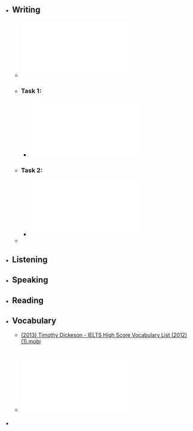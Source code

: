 - ## Writing
	- ![Williams Anneli. - Collins Writing for IELTS.pdf](../assets/Williams_Anneli._-_Collins_Writing_for_IELTS_1673742469197_0.pdf)
	- ### Task 1:
		- ![Ryan Higgins - IELTS Task 1 (Academic)_ How to write at a 9 level (2013).pdf](../assets/Ryan_Higgins_-_IELTS_Task_1_(Academic)_How_to_write_at_a_9_level_(2013)_1673723355699_0.pdf)
	- ### Task 2:
		- ![Ryan Higgins - IELTS Academic & General Task 2 - How to Write at a Band 9 Level (2021).pdf](../assets/Ryan_Higgins_-_IELTS_Academic_&_General_Task_2_-_How_to_Write_at_a_Band_9_Level_(2021)_1673723374644_0.pdf)
	-
- ## Listening
- ## Speaking
- ## Reading
- ## Vocabulary
	- [(2013) Timothy Dickeson - IELTS High Score Vocabulary List (2012) (1).mobi](../assets/(2013)_Timothy_Dickeson_-_IELTS_High_Score_Vocabulary_List_(2012)_(1)_1673742518128_0.mobi)
	- ![Rachel Mitchell - Shortcut to English Collocations_ Master 2000+ English Collocations in Used Explained Under 20 Minutes a Day-Independently Published (2017).pdf](../assets/Rachel_Mitchell_-_Shortcut_to_English_Collocations_Master_2000+_English_Collocations_in_Used_Explained_Under_20_Minutes_a_Day-Independently_Published_(2017)_1673742529626_0.pdf)
		-
-